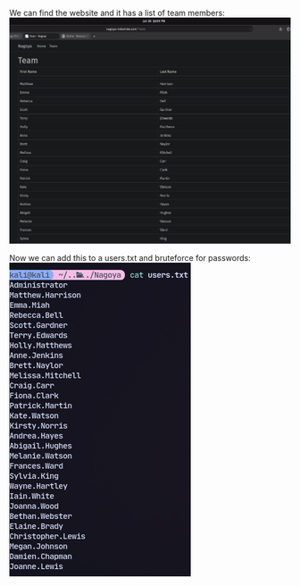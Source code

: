 We can find the website and it has a list of team members:
![](../attachment/9904cad169df9dd0cc19f8a2c7244a7d.png)

Now we can add this to a users.txt and bruteforce for passwords:
![](../attachment/29ac41599cedbcb170997fbdeb83c43b.png)